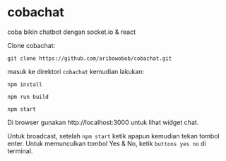 # cobachat
coba bikin chatbot dengan socket.io &amp; react

Clone cobachat:
```
git clone https://github.com/aribowobob/cobachat.git
```

masuk ke direktori `cobachat` kemudian lakukan:
```
npm install

npm run build

npm start
```

Di browser gunakan http://localhost:3000 untuk lihat widget chat.

Untuk broadcast, setelah `npm start` ketik apapun kemudian tekan tombol enter. Untuk memunculkan tombol Yes & No, ketik `buttons yes no` di terminal.
